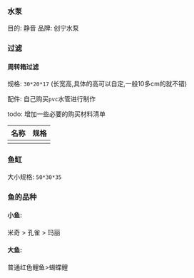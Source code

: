### 水泵

目的: 静音
品牌: 创宁水泵

### 过滤

#### 周转箱过滤

规格: `30*20*17` (长宽高,具体的高可以自定,一般10多cm的就不错)

配件: 自己购买`pvc`水管进行制作

todo:  增加一些必要的购买材料清单


| 名称 |   规格  | 
| ---- | --- |
|      |     |





### 鱼缸

大小规格: `50*30*35`

### 鱼的品种

#### 小鱼:
米奇 > 孔雀 > 玛丽

#### 大鱼:
普通红色鲤鱼>蝴蝶鲤
